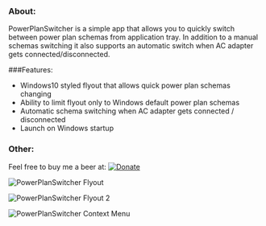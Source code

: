 ### About:
PowerPlanSwitcher is a simple app that allows you to quickly switch between power plan schemas from application tray. In addition to a manual schemas switching it also supports an automatic switch when AC adapter gets connected/disconnected. 

###Features:
- Windows10 styled flyout that allows quick power plan schemas changing
- Ability to limit flyout only to Windows default power plan schemas
- Automatic schema switching when AC adapter gets connected / disconnected
- Launch on Windows startup

### Other:
Feel free to buy me a beer at: [![Donate](https://img.shields.io/badge/Donate-PayPal-green.svg)](https://www.paypal.com/cgi-bin/webscr?cmd=_donations&business=houskape%40gmail%2ecom&lc=CZ&item_name=PowerPlanSwitcher&item_number=042&currency_code=USD&bn=PP%2dDonationsBF%3abtn_donate_SM%2egif%3aNonHosted)

![PowerPlanSwitcher Flyout](https://github.com/petrroll/PowerSwitcher/raw/master/ReadmeAssets/PowerSwicher_Flyout_1.PNG)

![PowerPlanSwitcher Flyout 2](https://github.com/petrroll/PowerSwitcher/raw/master/ReadmeAssets/PowerSwicher_Flyout_2.PNG)

![PowerPlanSwitcher Context Menu](https://github.com/petrroll/PowerSwitcher/raw/master/ReadmeAssets/PowerSwicher_ContextMenu_1.PNG)
